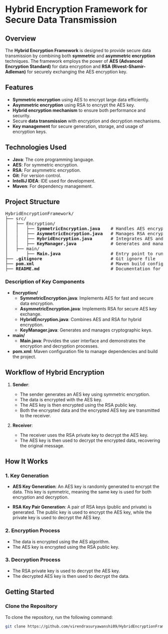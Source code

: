 
# Hybrid Encryption Framework for Secure Data Transmission

## Overview

The **Hybrid Encryption Framework** is designed to provide secure data transmission by combining both **symmetric** and **asymmetric encryption** techniques. The framework employs the power of **AES (Advanced Encryption Standard)** for data encryption and **RSA (Rivest-Shamir-Adleman)** for securely exchanging the AES encryption key.

## Features

- **Symmetric encryption** using AES to encrypt large data efficiently.
- **Asymmetric encryption** using RSA to encrypt the AES key.
- **Hybrid encryption mechanism** to ensure both performance and security.
- Secure **data transmission** with encryption and decryption mechanisms.
- **Key management** for secure generation, storage, and usage of encryption keys.

## Technologies Used

- **Java**: The core programming language.
- **AES**: For symmetric encryption.
- **RSA**: For asymmetric encryption.
- **Git**: For version control.
- **IntelliJ IDEA**: IDE used for development.
- **Maven**: For dependency management.

## Project Structure
<pre>
HybridEncryptionFramework/
├── src/
│   ├── Encryption/
│   │   ├── <strong>SymmetricEncryption.java</strong>    # Handles AES encryption and decryption
│   │   ├── <strong>AsymmetricEncryption.java</strong>   # Manages RSA encryption and decryption
│   │   ├── <strong>HybridEncryption.java</strong>       # Integrates AES and RSA for hybrid encryption
│   │   ├── <strong>KeyManager.java</strong>             # Generates and manages keys (AES & RSA)
│   ├── main/
│       ├── <strong>Main.java</strong>                   # Entry point to run the encryption framework
├── <strong>.gitignore</strong>                          # Git ignore file
├── <strong>pom.xml</strong>                             # Maven build configuration file
├── <strong>README.md</strong>                           # Documentation for the project
</pre>

<h3>Description of Key Components</h3>
<ul>
  <li><strong>Encryption/</strong>
    <ul>
      <li><strong>SymmetricEncryption.java</strong>: Implements AES for fast and secure data encryption.</li>
      <li><strong>AsymmetricEncryption.java</strong>: Implements RSA for secure AES key exchange.</li>
      <li><strong>HybridEncryption.java</strong>: Combines AES and RSA for hybrid encryption.</li>
      <li><strong>KeyManager.java</strong>: Generates and manages cryptographic keys.</li>
    </ul>
  </li>
  <li><strong>main/</strong>
    <ul>
      <li><strong>Main.java</strong>: Provides the user interface and demonstrates the encryption and decryption processes.</li>
    </ul>
  </li>
  <li><strong>pom.xml</strong>: Maven configuration file to manage dependencies and build the project.</li>
</ul>

## Workflow of Hybrid Encryption

1. **Sender**:
   - The sender generates an AES key using symmetric encryption.
   - The data is encrypted with the AES key.
   - The AES key is then encrypted using the RSA public key.
   - Both the encrypted data and the encrypted AES key are transmitted to the receiver.

2. **Receiver**:
   - The receiver uses the RSA private key to decrypt the AES key.
   - The AES key is then used to decrypt the encrypted data, recovering the original message.

## How It Works

### 1. Key Generation

- **AES Key Generation**: An AES key is randomly generated to encrypt the data. This key is symmetric, meaning the same key is used for both encryption and decryption.
  
- **RSA Key Pair Generation**: A pair of RSA keys (public and private) is generated. The public key is used to encrypt the AES key, while the private key is used to decrypt the AES key.

### 2. Encryption Process

- The data is encrypted using the AES algorithm.
- The AES key is encrypted using the RSA public key.
  
### 3. Decryption Process

- The RSA private key is used to decrypt the AES key.
- The decrypted AES key is then used to decrypt the data.

## Getting Started

### Clone the Repository

To clone the repository, run the following command:

```bash
git clone https://github.com/virendrasuryawanshi09/HybridEncryptionFramework.git

